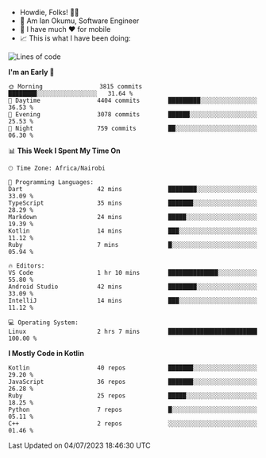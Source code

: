 
* Howdie, Folks! 👋🤓
* 🤪 Am Ian Okumu, Software Engineer
* 📱 I have much ❤️ for mobile
* 📈 This is what I have been doing:
  
<!-- <a href="https://otsembo.github.io/OtsemboPortfolio/" style="margin-right:.5%; margin-top=.5%;">
  <img align="center" src="https://github-readme-stats.vercel.app/api/top-langs/?username=otsembo&layout=compact" />
</a> -->

<!--START_SECTION:waka-->
![Lines of code](https://img.shields.io/badge/From%20Hello%20World%20I%27ve%20Written-8.9%20million%20lines%20of%20code-blue)

**I'm an Early 🐤** 

```text
🌞 Morning                3815 commits        ████████░░░░░░░░░░░░░░░░░   31.64 % 
🌆 Daytime                4404 commits        █████████░░░░░░░░░░░░░░░░   36.53 % 
🌃 Evening                3078 commits        ██████░░░░░░░░░░░░░░░░░░░   25.53 % 
🌙 Night                  759 commits         ██░░░░░░░░░░░░░░░░░░░░░░░   06.30 % 
```


📊 **This Week I Spent My Time On** 

```text
🕑︎ Time Zone: Africa/Nairobi

💬 Programming Languages: 
Dart                     42 mins             ████████░░░░░░░░░░░░░░░░░   33.09 % 
TypeScript               35 mins             ███████░░░░░░░░░░░░░░░░░░   28.29 % 
Markdown                 24 mins             █████░░░░░░░░░░░░░░░░░░░░   19.39 % 
Kotlin                   14 mins             ███░░░░░░░░░░░░░░░░░░░░░░   11.12 % 
Ruby                     7 mins              █░░░░░░░░░░░░░░░░░░░░░░░░   05.94 % 

🔥 Editors: 
VS Code                  1 hr 10 mins        ██████████████░░░░░░░░░░░   55.80 % 
Android Studio           42 mins             ████████░░░░░░░░░░░░░░░░░   33.09 % 
IntelliJ                 14 mins             ███░░░░░░░░░░░░░░░░░░░░░░   11.12 % 

💻 Operating System: 
Linux                    2 hrs 7 mins        █████████████████████████   100.00 % 
```

**I Mostly Code in Kotlin** 

```text
Kotlin                   40 repos            ███████░░░░░░░░░░░░░░░░░░   29.20 % 
JavaScript               36 repos            ███████░░░░░░░░░░░░░░░░░░   26.28 % 
Ruby                     25 repos            █████░░░░░░░░░░░░░░░░░░░░   18.25 % 
Python                   7 repos             █░░░░░░░░░░░░░░░░░░░░░░░░   05.11 % 
C++                      2 repos             ░░░░░░░░░░░░░░░░░░░░░░░░░   01.46 % 
```




 Last Updated on 04/07/2023 18:46:30 UTC
<!--END_SECTION:waka-->

<br />
<br />
<br />
<br />
<br />
  
  </div>
<!---
otsembo/otsembo is a ✨ special ✨ repository because its `README.md` (this file) appears on your GitHub profile.
You can click the Preview link to take a look at your changes.
--->
